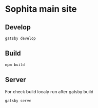 
# Sophita main site

## Develop
```
gatsby develop
```
## Build
```
npm build
```
## Server 
For check build localy run after gatsby build
```
gatsby serve
```